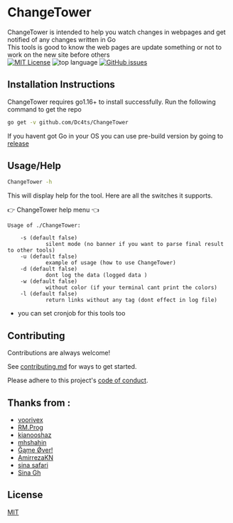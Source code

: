 # ChangeTower
ChangeTower is intended to help you watch changes in webpages and get notified of any changes written in Go
</br>
This tools is good to know the web pages are update something or not to work on the new site before others
</br>
[![MIT License](https://img.shields.io/github/license/Dc4ts/ChangeTower?color=blue)](https://github.com/Dc4ts/ChangeTower/blob/main/LICENSE)
![top language](https://img.shields.io/github/languages/top/dc4ts/ChangeTower?color=%23000000)
[![GitHub issues](https://img.shields.io/github/issues/dc4ts/ChangeTower)](https://github.com/Dc4ts/ChangeTower/issues)
## Installation Instructions

ChangeTower requires go1.16+ to install successfully. Run the following command to get the repo
```sh
go get -v github.com/Dc4ts/ChangeTower
```
If you havent got Go in your OS you can use pre-build version by going to [release](https://github.com/Dc4ts/ChangeTower/releases)
## Usage/Help

```sh
ChangeTower -h
```

This will display help for the tool. Here are all the switches it supports.

👉 ChangeTower help menu 👈

```
Usage of ./ChangeTower:

	-s (default false)
        	silent mode (no banner if you want to parse final result to other tools)
	-u (default false)
        	example of usage (how to use ChangeTower)
	-d (default false)
        	dont log the data (logged data )
	-w (default false)
        	without color (if your terminal cant print the colors)
	-l (default false)
        	return links without any tag (dont effect in log file)
```

+ you can set cronjob for this tools too
## Contributing

Contributions are always welcome!

See [contributing.md](https://github.com/Dc4ts/ChangeTower/blob/main/contributing.md) for ways to get started.

Please adhere to this project's [code of conduct](https://github.com/Dc4ts/ChangeTower/blob/main/CODE_OF_CONDUCT.md).

## Thanks from :
+ [voorivex](https://github.com/Voorivex)
+ [RM.Prog](https://github.com/rahamoosavi1378)
+ [kianooshaz](https://github.com/kianooshaz)
+ [mhshahin](https://github.com/mhshahin)
+ [Ğąme Ǿver!](https://github.com/GameO7er)
+ [AmirrezaKN](https://github.com/AmirrezaKN)
+ [sina safari](https://github.com/sina-devel)
+ [Sina Gh](https://github.com/sina-ghaderi)
## License
[MIT](https://choosealicense.com/licenses/mit/)
